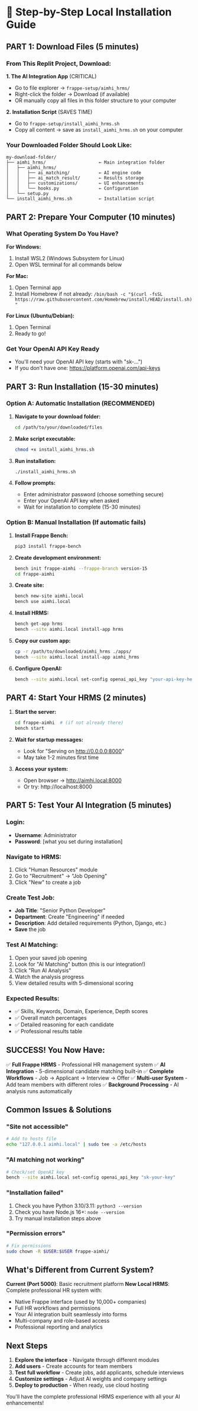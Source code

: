 # 🎯 Step-by-Step Local Installation Guide

## PART 1: Download Files (5 minutes)

### From This Replit Project, Download:

**1. The AI Integration App** (CRITICAL)
- Go to file explorer → `frappe-setup/aimhi_hrms/`
- Right-click the folder → Download (if available)
- OR manually copy all files in this folder structure to your computer

**2. Installation Script** (SAVES TIME)
- Go to `frappe-setup/install_aimhi_hrms.sh`
- Copy all content → save as `install_aimhi_hrms.sh` on your computer

### Your Downloaded Folder Should Look Like:
```
my-download-folder/
├── aimhi_hrms/                    ← Main integration folder
│   ├── aimhi_hrms/
│   │   ├── ai_matching/           ← AI engine code
│   │   ├── ai_match_result/       ← Results storage
│   │   ├── customizations/        ← UI enhancements  
│   │   └── hooks.py               ← Configuration
│   └── setup.py
└── install_aimhi_hrms.sh          ← Installation script
```

## PART 2: Prepare Your Computer (10 minutes)

### What Operating System Do You Have?

**For Windows:**
1. Install WSL2 (Windows Subsystem for Linux)
2. Open WSL terminal for all commands below

**For Mac:**
1. Open Terminal app
2. Install Homebrew if not already: `/bin/bash -c "$(curl -fsSL https://raw.githubusercontent.com/Homebrew/install/HEAD/install.sh)"`

**For Linux (Ubuntu/Debian):**
1. Open Terminal
2. Ready to go!

### Get Your OpenAI API Key Ready
- You'll need your OpenAI API key (starts with "sk-...")
- If you don't have one: https://platform.openai.com/api-keys

## PART 3: Run Installation (15-30 minutes)

### Option A: Automatic Installation (RECOMMENDED)

1. **Navigate to your download folder:**
   ```bash
   cd /path/to/your/downloaded/files
   ```

2. **Make script executable:**
   ```bash
   chmod +x install_aimhi_hrms.sh
   ```

3. **Run installation:**
   ```bash
   ./install_aimhi_hrms.sh
   ```

4. **Follow prompts:**
   - Enter administrator password (choose something secure)
   - Enter your OpenAI API key when asked
   - Wait for installation to complete (15-30 minutes)

### Option B: Manual Installation (If automatic fails)

1. **Install Frappe Bench:**
   ```bash
   pip3 install frappe-bench
   ```

2. **Create development environment:**
   ```bash
   bench init frappe-aimhi --frappe-branch version-15
   cd frappe-aimhi
   ```

3. **Create site:**
   ```bash
   bench new-site aimhi.local
   bench use aimhi.local
   ```

4. **Install HRMS:**
   ```bash
   bench get-app hrms
   bench --site aimhi.local install-app hrms
   ```

5. **Copy our custom app:**
   ```bash
   cp -r /path/to/downloaded/aimhi_hrms ./apps/
   bench --site aimhi.local install-app aimhi_hrms
   ```

6. **Configure OpenAI:**
   ```bash
   bench --site aimhi.local set-config openai_api_key "your-api-key-here"
   ```

## PART 4: Start Your HRMS (2 minutes)

1. **Start the server:**
   ```bash
   cd frappe-aimhi  # (if not already there)
   bench start
   ```

2. **Wait for startup messages:**
   - Look for "Serving on http://0.0.0.0:8000"
   - May take 1-2 minutes first time

3. **Access your system:**
   - Open browser → http://aimhi.local:8000
   - Or try: http://localhost:8000

## PART 5: Test Your AI Integration (5 minutes)

### Login:
- **Username**: Administrator
- **Password**: [what you set during installation]

### Navigate to HRMS:
1. Click "Human Resources" module
2. Go to "Recruitment" → "Job Opening"
3. Click "New" to create a job

### Create Test Job:
- **Job Title**: "Senior Python Developer"
- **Department**: Create "Engineering" if needed
- **Description**: Add detailed requirements (Python, Django, etc.)
- **Save** the job

### Test AI Matching:
1. Open your saved job opening
2. Look for "AI Matching" button (this is our integration!)
3. Click "Run AI Analysis"
4. Watch the analysis progress
5. View detailed results with 5-dimensional scoring

### Expected Results:
- ✅ Skills, Keywords, Domain, Experience, Depth scores
- ✅ Overall match percentages
- ✅ Detailed reasoning for each candidate
- ✅ Professional results table

## SUCCESS! You Now Have:

✅ **Full Frappe HRMS** - Professional HR management system
✅ **AI Integration** - 5-dimensional candidate matching built-in
✅ **Complete Workflows** - Job → Applicant → Interview → Offer
✅ **Multi-user System** - Add team members with different roles
✅ **Background Processing** - AI analysis runs automatically

## Common Issues & Solutions

### "Site not accessible"
```bash
# Add to hosts file
echo "127.0.0.1 aimhi.local" | sudo tee -a /etc/hosts
```

### "AI matching not working"
```bash
# Check/set OpenAI key
bench --site aimhi.local set-config openai_api_key "sk-your-key"
```

### "Installation failed"
1. Check you have Python 3.10/3.11: `python3 --version`
2. Check you have Node.js 16+: `node --version`
3. Try manual installation steps above

### "Permission errors"
```bash
# Fix permissions
sudo chown -R $USER:$USER frappe-aimhi/
```

## What's Different from Current System?

**Current (Port 5000)**: Basic recruitment platform
**New Local HRMS**: Complete professional HR system with:
- Native Frappe interface (used by 10,000+ companies)
- Full HR workflows and permissions
- Your AI integration built seamlessly into forms
- Multi-company and role-based access
- Professional reporting and analytics

## Next Steps

1. **Explore the interface** - Navigate through different modules
2. **Add users** - Create accounts for team members
3. **Test full workflow** - Create jobs, add applicants, schedule interviews
4. **Customize settings** - Adjust AI weights and company settings
5. **Deploy to production** - When ready, use cloud hosting

You'll have the complete professional HRMS experience with all your AI enhancements!